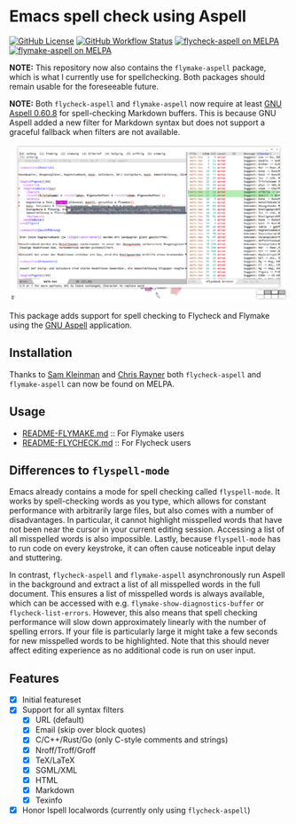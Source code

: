 # Emacs spell check using Aspell

[![GitHub License](https://img.shields.io/github/license/leotaku/flycheck-aspell?logo=none&style=flat)](https://spdx.org/licenses/GPL-3.0-or-later.html)
[![GitHub Workflow Status](https://img.shields.io/github/workflow/status/leotaku/flycheck-aspell/check?logo=none&style=flat)](https://github.com/leotaku/flycheck-aspell/actions)
[![flycheck-aspell on MELPA](https://melpa.org/packages/flycheck-aspell-badge.svg)](https://melpa.org/#/flycheck-aspell)
[![flymake-aspell on MELPA](https://melpa.org/packages/flymake-aspell-badge.svg)](https://melpa.org/#/flymake-aspell)

**NOTE:** This repository now also contains the `flymake-aspell` package, which is what I currently use for spellchecking.
Both packages should remain usable for the foreseeable future.

**NOTE:** Both `flycheck-aspell` and `flymake-aspell` now require at least [GNU Aspell 0.60.8](http://aspell.net/man-html/ChangeLog.html) for spell-checking Markdown buffers.
This is because GNU Aspell added a new filter for Markdown syntax but does not support a graceful fallback when filters are not available.

![flycheck-aspell in action](screenshot.png)

This package adds support for spell checking to Flycheck and Flymake using the [GNU Aspell](http://aspell.net) application.

## Installation

Thanks to [Sam Kleinman](https://github.com/tychoish) and [Chris Rayner](https://github.com/riscy) both `flycheck-aspell` and `flymake-aspell` can now be found on MELPA.

## Usage

+ [README-FLYMAKE.md](./README-FLYMAKE.md) :: For Flymake users
+ [README-FLYCHECK.md](./README-FLYCHECK.md) :: For Flycheck users

## Differences to `flyspell-mode`

Emacs already contains a mode for spell checking called `flyspell-mode`. It works by spell-checking words as you type, which allows for constant performance with arbitrarily large files, but also comes with a number of disadvantages. In particular, it cannot highlight misspelled words that have not been near the cursor in your current editing session. Accessing a list of all misspelled words is also impossible. Lastly, because `flyspell-mode` has to run code on every keystroke, it can often cause noticeable input delay and stuttering.

In contrast, `flycheck-aspell` and `flymake-aspell` asynchronously run Aspell in the background and extract a list of all misspelled words in the full document. This ensures a list of misspelled words is always available, which can be accessed with e.g. `flymake-show-diagnostics-buffer` or `flycheck-list-errors`. However, this also means that spell checking performance will slow down approximately linearly with the number of spelling errors. If your file is particularly large it might take a few seconds for new misspelled words to be highlighted. Note that this should never affect editing experience as no additional code is run on user input.

## Features

- [X] Initial featureset
- [X] Support for all syntax filters
  - [X] URL (default)
  - [X] Email (skip over block quotes)
  + [X] C/C++/Rust/Go (only C-style comments and strings)
  - [X] Nroff/Troff/Groff
  - [X] TeX/LaTeX
  + [X] SGML/XML
  - [X] HTML
  - [X] Markdown
  - [X] Texinfo
- [X] Honor Ispell localwords (currently only using `flycheck-aspell`)
